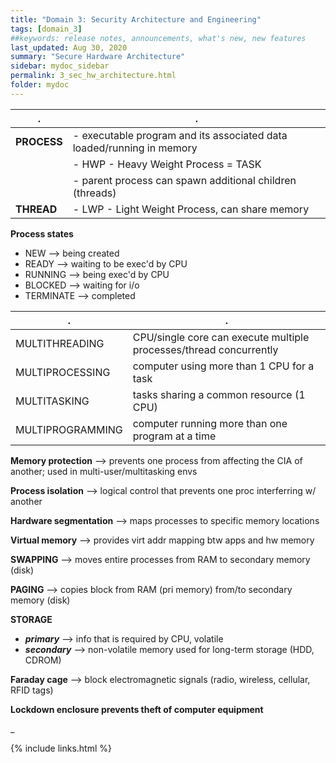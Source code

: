 ```yaml
---
title: "Domain 3: Security Architecture and Engineering"
tags: [domain_3]
##keywords: release notes, announcements, what's new, new features
last_updated: Aug 30, 2020
summary: "Secure Hardware Architecture"
sidebar: mydoc_sidebar
permalink: 3_sec_hw_architecture.html
folder: mydoc
---
```


|.|.|
|-|-|
|**PROCESS**| - executable program and its associated data loaded/running in memory|
|| - HWP - Heavy Weight Process = TASK |
|| - parent process can spawn additional children (threads)|
|**THREAD**| - LWP - Light Weight Process, can share memory|

**Process states**

- NEW --> being created
- READY --> waiting to be exec'd by CPU
- RUNNING --> being exec'd by CPU
- BLOCKED --> waiting for i/o
- TERMINATE --> completed

|.|.|
|-|-|
|MULTITHREADING| CPU/single core can execute multiple processes/thread concurrently|
|MULTIPROCESSING|computer using more than 1 CPU for a task|
|MULTITASKING|tasks sharing a common resource (1 CPU)|
|MULTIPROGRAMMING|computer running more than one program at a time|

**Memory protection** --> prevents one process from affecting the CIA of another; used in multi-user/multitasking envs

**Process isolation** --> logical control that prevents one proc interferring w/ another

**Hardware segmentation** --> maps processes to specific memory locations

**Virtual memory** --> provides virt addr mapping btw apps and hw memory

**SWAPPING** --> moves entire processes from RAM to secondary memory (disk)

**PAGING** --> copies block from RAM (pri memory) from/to secondary memory (disk)


**STORAGE**
- _**primary**_ --> info that is required by CPU, volatile
- _**secondary**_ --> non-volatile memory used for long-term storage (HDD, CDROM)


**Faraday cage** --> block electromagnetic signals (radio, wireless, cellular, RFID tags)

**Lockdown enclosure prevents theft of computer equipment**


_

{% include links.html %}
